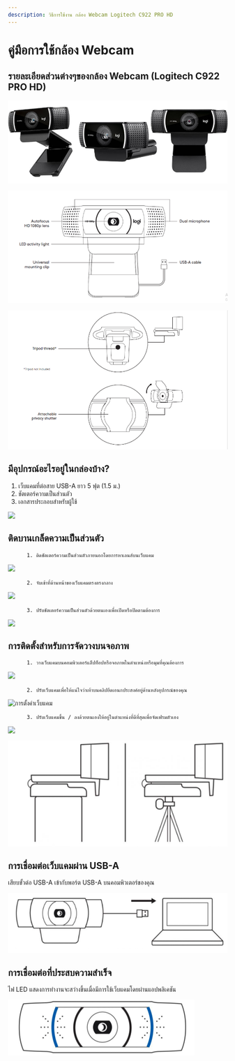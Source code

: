 ```yaml
---
description: วิธีการใช้งาน กล้อง Webcam Logitech C922 PRO HD
---
```


# คู่มือการใช้กล้อง Webcam

## รายละเอียดส่วนต่างๆของกล้อง Webcam \(Logitech C922 PRO HD\)

![](../.gitbook/assets/image%20%28144%29.png)

![](../.gitbook/assets/image%20%2895%29.png)

![](../.gitbook/assets/image%20%28109%29.png)

## **มีอุปกรณ์อะไรอยู่ในกล่องบ้าง?**

1. เว็บแคมที่ต่อสาย USB-A ยาว 5 ฟุต \(1.5 ม.\)
2. ชัตเตอร์ความเป็นส่วนตัว
3. เอกสารประกอบสำหรับผู้ใช้

![](https://manuals.plus/wp-content/uploads/2020/12/Screenshot_3-19-300x176.png)

## ติดบานเกล็ดความเป็นส่วนตัว

          1. ติดชัตเตอร์ความเป็นส่วนตัวภายนอกโดยการหาเลนส์บนเว็บแคม

![](https://manuals.plus/wp-content/uploads/2020/12/Screenshot_4-11-300x259.png)

          2. จับเข้าที่ด้านหน้าของเว็บแคมตรงตรงกลาง

![](https://manuals.plus/wp-content/uploads/2020/12/Screenshot_6-9-300x228.png)

          3. ปรับชัตเตอร์ความเป็นส่วนตัวด้วยตนเองเพื่อเปิดหรือปิดตามต้องการ

![](https://manuals.plus/wp-content/uploads/2020/12/Screenshot_7-9-300x227.png)

## **การติดตั้ง**สำหรับการจัดวางบนจอภาพ

          1. วางเว็บแคมบนคอมพิวเตอร์แล็ปท็อปหรือจอภาพในตำแหน่งหรือมุมที่คุณต้องการ

![](https://manuals.plus/wp-content/uploads/2020/12/7-179-241x300.jpg)

          2. ปรับเว็บแคมเพื่อให้แน่ใจว่าเท้าบนคลิปยึดเอนกประสงค์อยู่ด้านหลังอุปกรณ์ของคุณ

![&#xE01;&#xE32;&#xE23;&#xE15;&#xE31;&#xE49;&#xE07;&#xE04;&#xE48;&#xE32;&#xE40;&#xE27;&#xE47;&#xE1A;&#xE41;&#xE04;&#xE21;](https://manuals.plus/wp-content/uploads/2020/12/8-162-243x300.jpg)

          3. ปรับเว็บแคมขึ้น / ลงด้วยตนเองให้อยู่ในตำแหน่งที่ดีที่สุดเพื่อจัดเฟรมตัวเอง

![](https://manuals.plus/wp-content/uploads/2020/12/9-140-293x300.jpg)



![](../.gitbook/assets/image%20%28113%29.png)

## **การเชื่อมต่อเว็บแคมผ่าน USB-A**

เสียบขั้วต่อ USB-A เข้ากับพอร์ต USB-A บนคอมพิวเตอร์ของคุณ

![](../.gitbook/assets/image%20%28107%29.png)

## **การเชื่อมต่อที่ประสบความสำเร็จ**

ไฟ LED แสดงการทำงานจะสว่างขึ้นเมื่อมีการใช้เว็บแคมโดยผ่านแอปพลิเคชัน

![](../.gitbook/assets/image%20%2897%29.png)

